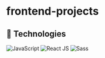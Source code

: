 # frontend-projects

## 🚀 Technologies
![JavaScript](https://williamavasquez.herokuapp.com/img/js.png)
![React JS](https://user-images.githubusercontent.com/47280551/71610254-17910b80-2b6e-11ea-9997-eef4b39fd673.png)
![Sass](https://user-images.githubusercontent.com/47280551/71610255-1829a200-2b6e-11ea-851c-8a7e48ac2eed.png)